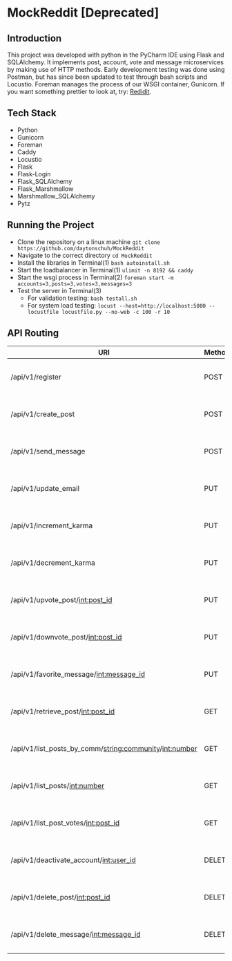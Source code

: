 # MockReddit [Deprecated]

## Introduction
  This project was developed with python in the PyCharm IDE using Flask and SQLAlchemy. It implements post, account, vote and message microservices by making use of HTTP methods. Early development testing was done using Postman, but has since been updated to test through bash scripts and Locustio. Foreman manages the process of our WSGI container, Gunicorn. If you want something prettier to look at, try: <a href="https://www.github.com/daytonschuh/Redidit">Redidit</a>.

## Tech Stack
  - Python
  - Gunicorn
  - Foreman
  - Caddy
  - Locustio
  - Flask
  - Flask-Login
  - Flask_SQLAlchemy
  - Flask_Marshmallow
  - Marshmallow_SQLAlchemy
  - Pytz
  
  
## Running the Project
  - Clone the repository on a linux machine
  ```git clone https://github.com/daytonschuh/MockReddit```
  - Navigate to the correct directory
  ```cd MockReddit```
  - Install the libraries in Terminal(1)
  ```bash autoinstall.sh```
  - Start the loadbalancer in Terminal(1)
  ```ulimit -n 8192 && caddy```
  - Start the wsgi process in Terminal(2)
    ```foreman start -m accounts=3,posts=3,votes=3,messages=3```
  - Test the server in Terminal(3)
    - For validation testing: ```bash testall.sh```    
    - For system load testing: ```locust --host=http://localhost:5000 --locustfile locustfile.py --no-web -c 100 -r 10```
    
## API Routing
|                            URI                             |     Method    |            Response            |
| ---------------------------------------------------------- | ------------- |--------------------------------|
| /api/v1/register                                           |      POST     | 201: Success <br> 409: Failure |
| /api/v1/create_post                                        |      POST     | 201: Success <br> 409: Failure |
| /api/v1/send_message                                       |      POST     | 201: Success <br> 409: Failure |
| /api/v1/update_email                                       |      PUT      | 202: Success <br> 404: Failure |
| /api/v1/increment_karma                                    |      PUT      | 202: Success <br> 404: Failure |
| /api/v1/decrement_karma                                    |      PUT      | 202: Success <br> 404: Failure |
| /api/v1/upvote_post/<int:post_id>                          |      PUT      | 202: Success <br> 404: Failure |
| /api/v1/downvote_post/<int:post_id>                        |      PUT      | 202: Success <br> 404: Failure |
| /api/v1/favorite_message/<int:message_id>                  |      PUT      | 202: Success <br> 404: Failure |
| /api/v1/retrieve_post/<int:post_id>                        |      GET      | 202: Success <br> 404: Failure |
| /api/v1/list_posts_by_comm/<string:community>/<int:number> |      GET      | 202: Success <br> 404: Failure |
| /api/v1/list_posts/<int:number>                            |      GET      | 202: Success <br> 404: Failure |
| /api/v1/list_post_votes/<int:post_id>                      |      GET      | 202: Success <br> 404: Failure |
| /api/v1/deactivate_account/<int:user_id>                   |     DELETE    | 202: Success <br> 404: Failure |
| /api/v1/delete_post/<int:post_id>                          |     DELETE    | 202: Success <br> 404: Failure |
| /api/v1/delete_message/<int:message_id>                    |     DELETE    | 202: Success <br> 404: Failure |
